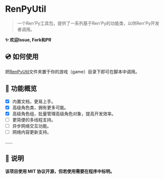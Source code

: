 # RenPyUtil
> 一个Ren'Py工具包，提供了一系列基于Ren'Py的功能类，以供Ren'Py开发者调用。

**:sparkles: 欢迎Issue, Fork和PR**

## :cd: 如何使用
把[RenPyUtil](./RenPyUtil)文件夹置于你的游戏（game）目录下即可在脚本中调用。

## :rocket: 功能概览
- [x] 内置文档，更易上手。
- [x] 高级角色类，拥有更多可能。
- [x] 高级角色组，批量管理高级角色对象，提高开发效率。
- [ ] 更简便的多线程支持。
- [ ] 异步网络交互功能。
- [ ] 网络内容更新支持。

......

## :book: 说明
**该项目使用 MIT 协议开源，但若使用需要在程序中标明。**
